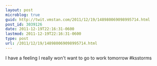 ```yaml
---
layout: post
microblog: true
guid: http://twit.vmstan.com/2011/12/19/148980069098995714.html
post_id: 3039126
date: 2011-12-19T22:16:31-0600
lastmod: 2011-12-19T22:16:31-0600
type: post
url: /2011/12/19/148980069098995714.html
---
```

I have a feeling I really won't want to go to work tomorrow #ksstorms
